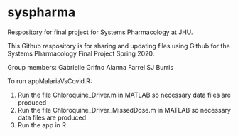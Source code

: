 # syspharma
Respository for final project for Systems Pharmacology at JHU.

This Github respository is for sharing and updating files
using Github for the Systems Pharmacology Final Project
Spring 2020.

Group members:
Gabrielle Grifno
Alanna Farrel
SJ Burris

To run appMalariaVsCovid.R:
1) Run the file Chloroquine_Driver.m in MATLAB so necessary data files are produced
2) Run the file Chloroquine_Driver_MissedDose.m in MATLAB so necessary data files are produced
3) Run the app in R